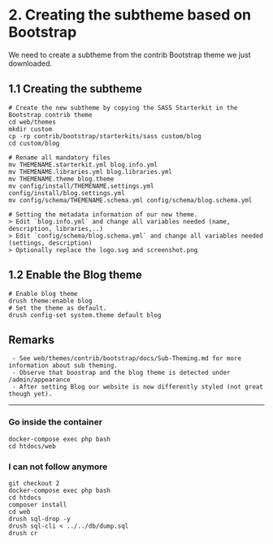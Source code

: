 # 2. Creating the subtheme based on Bootstrap

We need to create a subtheme from the contrib Bootstrap theme we just downloaded.

## 1.1 Creating the subtheme
```
# Create the new subtheme by copying the SASS Starterkit in the Bootstrap contrib theme
cd web/themes
mkdir custom
cp -rp contrib/bootstrap/starterkits/sass custom/blog
cd custom/blog

# Rename all mandatory files
mv THEMENAME.starterkit.yml blog.info.yml
mv THEMENAME.libraries.yml blog.libraries.yml
mv THEMENAME.theme blog.theme
mv config/install/THEMENAME.settings.yml config/install/blog.settings.yml
mv config/schema/THEMENAME.schema.yml config/schema/blog.schema.yml

# Setting the metadata information of our new theme.
> Edit `blog.info.yml` and change all variables needed (name, description, libraries,..)
> Edit `config/schema/blog.schema.yml` and change all variables needed (settings, description)
> Optionally replace the logo.svg and screenshot.png
```

## 1.2 Enable the Blog theme
```
# Enable blog theme
drush theme:enable blog
# Set the theme as default.
drush config-set system.theme default blog
```


## Remarks

```
 - See web/themes/contrib/bootstrap/docs/Sub-Theming.md for more information about sub theming.
 - Observe that boostrap and the blog theme is detected under /admin/appearance
 - After setting Blog our website is now differently styled (not great though yet).
```

---

### Go inside the container
```
docker-compose exec php bash
cd htdocs/web
```

### I can not follow anymore

```
git checkout 2
docker-compose exec php bash
cd htdocs
composer install
cd web
drush sql-drop -y
drush sql-cli < ../../db/dump.sql
drush cr
```